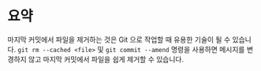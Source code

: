 # 요약

마지막 커밋에서 파일을 제거하는 것은 Git 으로 작업할 때 유용한 기술이 될 수 있습니다. `git rm --cached <file>` 및 `git commit --amend` 명령을 사용하면 메시지를 변경하지 않고 마지막 커밋에서 파일을 쉽게 제거할 수 있습니다.
